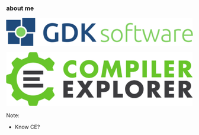 ### about me

<div class="about-me-logos">

![GDK Software](logos/gdk-logo.svg)

![Compiler Explorer](logos/ce-logo.svg)

</div>

Note:
* Know CE?
